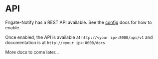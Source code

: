 # API

Frigate-Notify has a REST API available. See the [config](./config/file.md#app) docs for how to enable.

Once enabled, the API is available at `http://<your ip>:8000/api/v1` and documentation is at `http://<your ip>:8000/docs`

More docs to come later...